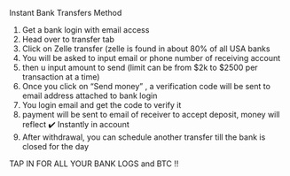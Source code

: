 Instant Bank Transfers Method

1) Get a bank login with email access
2) Head over to transfer tab 
3) Click on Zelle transfer (zelle is found in about 80% of all USA banks
4) You will be asked to input email or phone number of receiving account 
5) then u input amount to send (limit can be from $2k to $2500 per transaction at a time)
6) Once you click on “Send money” , a verification code will be sent to email address attached to bank login
7) You login email and get the code to verify it
8) payment will be sent to email of receiver to accept deposit, money will reflect ✔️ Instantly in account
9) After withdrawal, you can schedule another transfer till the bank is closed for the day

TAP IN FOR ALL YOUR BANK LOGS and BTC !!
